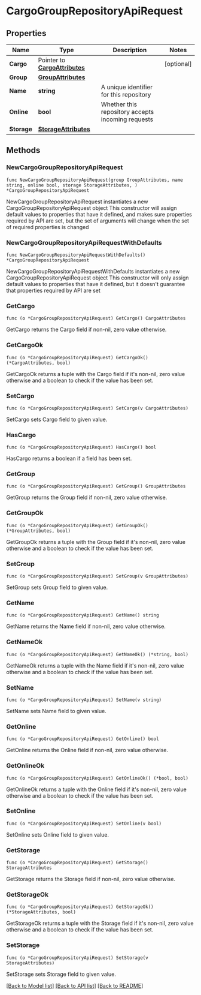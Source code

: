 # CargoGroupRepositoryApiRequest

## Properties

Name | Type | Description | Notes
------------ | ------------- | ------------- | -------------
**Cargo** | Pointer to [**CargoAttributes**](CargoAttributes.md) |  | [optional] 
**Group** | [**GroupAttributes**](GroupAttributes.md) |  | 
**Name** | **string** | A unique identifier for this repository | 
**Online** | **bool** | Whether this repository accepts incoming requests | 
**Storage** | [**StorageAttributes**](StorageAttributes.md) |  | 

## Methods

### NewCargoGroupRepositoryApiRequest

`func NewCargoGroupRepositoryApiRequest(group GroupAttributes, name string, online bool, storage StorageAttributes, ) *CargoGroupRepositoryApiRequest`

NewCargoGroupRepositoryApiRequest instantiates a new CargoGroupRepositoryApiRequest object
This constructor will assign default values to properties that have it defined,
and makes sure properties required by API are set, but the set of arguments
will change when the set of required properties is changed

### NewCargoGroupRepositoryApiRequestWithDefaults

`func NewCargoGroupRepositoryApiRequestWithDefaults() *CargoGroupRepositoryApiRequest`

NewCargoGroupRepositoryApiRequestWithDefaults instantiates a new CargoGroupRepositoryApiRequest object
This constructor will only assign default values to properties that have it defined,
but it doesn't guarantee that properties required by API are set

### GetCargo

`func (o *CargoGroupRepositoryApiRequest) GetCargo() CargoAttributes`

GetCargo returns the Cargo field if non-nil, zero value otherwise.

### GetCargoOk

`func (o *CargoGroupRepositoryApiRequest) GetCargoOk() (*CargoAttributes, bool)`

GetCargoOk returns a tuple with the Cargo field if it's non-nil, zero value otherwise
and a boolean to check if the value has been set.

### SetCargo

`func (o *CargoGroupRepositoryApiRequest) SetCargo(v CargoAttributes)`

SetCargo sets Cargo field to given value.

### HasCargo

`func (o *CargoGroupRepositoryApiRequest) HasCargo() bool`

HasCargo returns a boolean if a field has been set.

### GetGroup

`func (o *CargoGroupRepositoryApiRequest) GetGroup() GroupAttributes`

GetGroup returns the Group field if non-nil, zero value otherwise.

### GetGroupOk

`func (o *CargoGroupRepositoryApiRequest) GetGroupOk() (*GroupAttributes, bool)`

GetGroupOk returns a tuple with the Group field if it's non-nil, zero value otherwise
and a boolean to check if the value has been set.

### SetGroup

`func (o *CargoGroupRepositoryApiRequest) SetGroup(v GroupAttributes)`

SetGroup sets Group field to given value.


### GetName

`func (o *CargoGroupRepositoryApiRequest) GetName() string`

GetName returns the Name field if non-nil, zero value otherwise.

### GetNameOk

`func (o *CargoGroupRepositoryApiRequest) GetNameOk() (*string, bool)`

GetNameOk returns a tuple with the Name field if it's non-nil, zero value otherwise
and a boolean to check if the value has been set.

### SetName

`func (o *CargoGroupRepositoryApiRequest) SetName(v string)`

SetName sets Name field to given value.


### GetOnline

`func (o *CargoGroupRepositoryApiRequest) GetOnline() bool`

GetOnline returns the Online field if non-nil, zero value otherwise.

### GetOnlineOk

`func (o *CargoGroupRepositoryApiRequest) GetOnlineOk() (*bool, bool)`

GetOnlineOk returns a tuple with the Online field if it's non-nil, zero value otherwise
and a boolean to check if the value has been set.

### SetOnline

`func (o *CargoGroupRepositoryApiRequest) SetOnline(v bool)`

SetOnline sets Online field to given value.


### GetStorage

`func (o *CargoGroupRepositoryApiRequest) GetStorage() StorageAttributes`

GetStorage returns the Storage field if non-nil, zero value otherwise.

### GetStorageOk

`func (o *CargoGroupRepositoryApiRequest) GetStorageOk() (*StorageAttributes, bool)`

GetStorageOk returns a tuple with the Storage field if it's non-nil, zero value otherwise
and a boolean to check if the value has been set.

### SetStorage

`func (o *CargoGroupRepositoryApiRequest) SetStorage(v StorageAttributes)`

SetStorage sets Storage field to given value.



[[Back to Model list]](../README.md#documentation-for-models) [[Back to API list]](../README.md#documentation-for-api-endpoints) [[Back to README]](../README.md)


